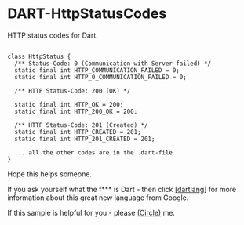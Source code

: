 DART-HttpStatusCodes
====================

HTTP status codes for Dart.

<pre><code>
class HttpStatus {
  /** Status-Code: 0 (Communication with Server failed) */
  static final int HTTP_COMMUNICATION_FAILED = 0;
  static final int HTTP_0_COMMUNICATION_FAILED = 0;
  
  /** HTTP Status-Code: 200 (OK) */<br />
  static final int HTTP_OK = 200;
  static final int HTTP_200_OK = 200;

  /** HTTP Status-Code: 201 (Created) */
  static final int HTTP_CREATED = 201;
  static final int HTTP_201_CREATED = 201;

  ... all the other codes are in the .dart-file
}
</code></pre>

Hope this helps someone.

If you ask yourself what the f*** is Dart - then click <a href="http://www.dartlang.org/" target="_blank">[dartlang]</a> for 
more information about this great new language from Google.

If this sample is helpful for you - please <a href="http://gplus.mikemitterer.at/" target="_blank">(Circle)</a> me.
